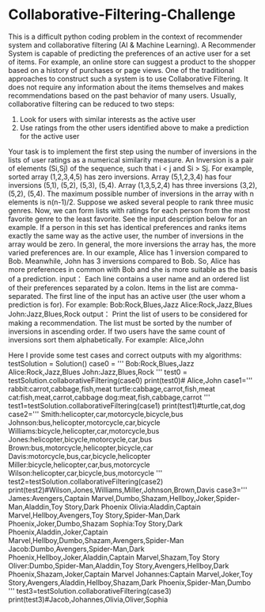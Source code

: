 # Collaborative-Filtering-Challenge
This is a difficult python coding problem in the context of recommender system and collaborative filtering (AI & Machine Learning).
A Recommender System is capable of predicting the preferences of an active user for a set of items. For example, an online store can suggest a product to the shopper based on a history of purchases or page views.
One of the traditional approaches to construct such a system is to use Collaborative Filtering. It does not require any information about the items themselves and makes recommendations based on the past behavior of many users.
Usually, collaborative filtering can be reduced to two steps:
1.	Look for users with similar interests as the active user
2.	Use ratings from the other users identified above to make a prediction for the active user

Your task is to implement the first step using the number of inversions in the lists of user ratings as a numerical similarity measure.
An Inversion is a pair of elements (Si,Sj) of the sequence, such that i < j and Si > Sj. For example, sorted array (1,2,3,4,5) has zero inversions. Array (5,1,2,3,4) has four inversions (5,1), (5,2), (5,3), (5,4). Array (1,3,5,2,4) has three inversions (3,2), (5,2), (5,4). The maximum possible number of inversions in the array with n elements is n(n-1)/2.
Suppose we asked several people to rank three music genres. Now, we can form lists with ratings for each person from the most favorite genre to the least favorite. See the input description below for an example.
If a person in this set has identical preferences and ranks items exactly the same way as the active user, the number of inversions in the array would be zero. In general, the more inversions the array has, the more varied preferences are. In our example, Alice has 1 inversion compared to Bob. Meanwhile, John has 3 inversions compared to Bob.
So, Alice has more preferences in common with Bob and she is more suitable as the basis of a prediction.
input：
Each line contains a user name and an ordered list of their preferences separated by a colon. Items in the list are comma-separated. The first line of the input has an active user (the user whom a prediction is for). For example:
Bob:Rock,Blues,Jazz
Alice:Rock,Jazz,Blues
John:Jazz,Blues,Rock
output：
Print the list of users to be considered for making a recommendation. The list must be sorted by the number of inversions in ascending order. If two users have the same count of inversions sort them alphabetically. For example:
Alice,John




Here I provide some test cases and correct outputs with my algorithms:
testSolution = Solution()
case0 = '''
Bob:Rock,Blues,Jazz
Alice:Rock,Jazz,Blues
John:Jazz,Blues,Rock
'''
test0 = testSolution.collaborativeFiltering(case0)
print(test0)# Alice,John
case1='''
rabbit:carrot,cabbage,fish,meat turtle:cabbage,carrot,fish,meat 
cat:fish,meat,carrot,cabbage dog:meat,fish,cabbage,carrot
'''
test1=testSolution.collaborativeFiltering(case1) 
print(test1)#turtle,cat,dog
case2='''
Smith:helicopter,car,motorcycle,bicycle,bus 
Johnson:bus,helicopter,motorcycle,car,bicycle 
Williams:bicycle,helicopter,car,motorcycle,bus 
Jones:helicopter,bicycle,motorcycle,car,bus 
Brown:bus,motorcycle,helicopter,bicycle,car 
Davis:motorcycle,bus,car,bicycle,helicopter 
Miller:bicycle,helicopter,car,bus,motorcycle 
Wilson:helicopter,car,bicycle,bus,motorcycle
'''
test2=testSolution.collaborativeFiltering(case2) 
print(test2)#Wilson,Jones,Williams,Miller,Johnson,Brown,Davis
case3='''
James:Avengers,Captain Marvel,Dumbo,Shazam,Hellboy,Joker,Spider-Man,Aladdin,Toy Story,Dark 
Phoenix Olivia:Aladdin,Captain Marvel,Hellboy,Avengers,Toy Story,Spider-Man,Dark Phoenix,Joker,Dumbo,Shazam 
Sophia:Toy Story,Dark Phoenix,Aladdin,Joker,Captain Marvel,Hellboy,Dumbo,Shazam,Avengers,Spider-Man 
Jacob:Dumbo,Avengers,Spider-Man,Dark 
Phoenix,Hellboy,Joker,Aladdin,Captain Marvel,Shazam,Toy Story 
Oliver:Dumbo,Spider-Man,Aladdin,Toy Story,Avengers,Hellboy,Dark Phoenix,Shazam,Joker,Captain Marvel Johannes:Captain Marvel,Joker,Toy Story,Avengers,Aladdin,Hellboy,Shazam,Dark Phoenix,Spider-Man,Dumbo
'''
test3=testSolution.collaborativeFiltering(case3)
print(test3)#Jacob,Johannes,Olivia,Oliver,Sophia
